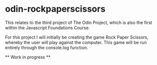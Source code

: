# odin-rockpaperscissors

This relates to the third project of The Odin Project, which is also the first within the Javascript Foundations Course.

For this project I will initially be creating the game Rock Paper Scissors, whereby the user will play against the computer.
This game will be run entirely through the console.log function.

** Work in progress **